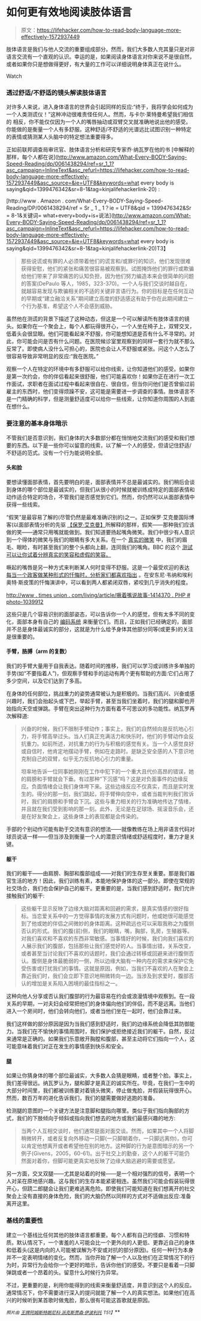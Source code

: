 # 如何更有效地阅读肢体语言

> 原文：<https://lifehacker.com/how-to-read-body-language-more-effectively-1572937449>

肢体语言是我们与他人交流的重要组成部分。然而，我们大多数人充其量只是对非语言交流有一个直观的认识。幸运的是，如果阅读身体语言对你来说不是很自然，或者如果你只是想做得更好，有大量的工作可以详细说明身体真正在说什么。

Watch

### 透过舒适/不舒适的镜头解读肢体语言

对许多人来说，进入身体语言的世界会引起同样的反应:“终于，我将学会如何成为一个人类测谎仪！”这种冲动很难责怪任何人。然而，与卡尔·莱特曼希望我们相信的 相反，你不能仅仅因为一个人的嘴唇抽动或双臂交叉就准确地说出他的感受。你能做的是衡量一个人有多舒服。这种舒适/不舒适的光谱远比试图识别一种特定的表情或猜测某人头脑中的特定想法重要得多。

正如前联邦调查局审讯官、肢体语言分析和研究专家乔·纳瓦罗在他的书 [中解释的那样，每个人都在说](http://www.amazon.com/What-Every-BODY-Saying-Speed-Reading/dp/0061438294/ref=sr_1_1?asc_campaign=InlineText&asc_refurl=https://lifehacker.com/how-to-read-body-language-more-effectively-1572937449&asc_source=&ie=UTF8&keywords=what every body is saying&qid=1399476342&sr=8-1&tag=kinjalifehackerlink-20) :

[http://www . Amazon . com/What-Every-BODY-Saying-Speed-Reading/DP/0061438294/ref = Sr _ 1 _ 1？ie = UTF8&qid = 1399476342&Sr = 8-1&关键词= what+every+body+is+说法](http://www.amazon.com/What-Every-BODY-Saying-Speed-Reading/dp/0061438294/ref=sr_1_1?asc_campaign=InlineText&asc_refurl=https://lifehacker.com/how-to-read-body-language-more-effectively-1572937449&asc_source=&ie=UTF8&keywords=what every body is saying&qid=1399476342&sr=8-1&tag=kinjalifehackerlink-20)T3】

> 那些说谎或有罪的人必须带着他们的谎言和/或罪行的知识，他们发现很难获得安慰，他们的紧张和痛苦很容易被观察到。试图掩饰他们的罪行或欺骗给他们带来了非常痛苦的认知负担，因为他们努力编造本来会很简单的问题的答案(DePaulo 等人，1985，323-370)。一个人与我们交谈时越自在，就越容易发现与欺骗相关的不适的关键非言语行为。你的目标是在任何互动的早期或“建立融洽关系”期间建立高度的舒适感这有助于你在此期间建立一个行为基准，希望这个人不会感到威胁。

虽然他在测谎的背景下描述了这种动态，但这是一个可以解读所有肢体语言的镜头。如果你在一个聚会上，每个人都玩得很开心，一个人坐在椅子上，双臂交叉，低着头会很显眼。他们可能看起来不舒服，你可能想知道是否有什么不寻常的。对此，你可能会问是否有什么问题。在医院候诊室里观察到的同样一套行为就不那么反常了。即使病人没什么可担心的，医院也会让人不舒服或紧张。问这个人怎么了很容易导致非常明显的反应:“我在医院。”

观察一个人在特定的环境中有多舒服可以给你线索，让你知道他们的感受。如果你是第一次约会，你的伴侣看起来很舒服，他们可能喜欢你！如果你正在进行一次工作面试，求职者在面试过程中看起来很自在、很自信，但当你问他们是否曾偷过前雇主的东西时，他们变得烦躁不安，这可能是需要进一步调查的事情。肢体语言不是一门精确的科学，但是测量舒适度可以给你一些线索，让你知道你周围的人到底在想什么。

### 要注意的基本身体暗示

不管我们是否意识到，我们身体的大多数部分都在悄悄地交流我们的感受和我们想要的东西。以下是一些你可以留意的线索，以了解一个人的感受，但请记住舒适/不舒适的范式。没有一个行为能说明全部。

#### 头和脸

要想读懂面部表情，首先要明白的是，面部表情并不总是最诚实的。我们稍后会谈到身体的哪个部位是最诚实的，但我们从很小的时候就被训练成特定的面部表情和动作适合特定的场合，不管我们是否感觉到它们。然而，你仍然可以从面部表情中获得一些线索。

“假笑”是最容易了解的(尽管仍然是最难准确识别的)之一。正如保罗·艾克曼国际博客(以面部表情分析的先驱 [【保罗·艾克曼】](http://en.wikipedia.org/wiki/Paul_Ekman)所解释的那样，假笑——那种我们应该做的笑——通常只用嘴就能做到。我们知道要扬起嘴角微笑。我们中很少有人意识到一个得体的微笑与我们的眼睛有多大关系。在一个 [真实的微笑](http://lifehacker.com/spot-a-fake-smile-by-looking-at-the-eyes-1445644728) 中，我们的眉毛、眼睑，有时甚至我们的整个头都向上翻，连同我们的嘴角。BBC 的这个 [测试可以让你试着分辨真实的笑容和虚假的笑容。](http://www.bbc.co.uk/science/humanbody/mind/surveys/smiles/)

噘起的嘴唇是另一种方式来判断某人何时变得不舒服。这是一个最受欢迎的表达 [每当一个政客做某种形式的忏悔时，分析家们都喜欢指出](http://www.timesunion.com/living/article/Pursed-lips-tell-the-story-1414370.php#photo-1039912) 。在安东尼·韦纳和埃利奥特·斯皮策的忏悔演讲中，可以看到两人都紧闭双唇，紧咬到几乎消失的程度。

[http://www . times union . com/living/article/噘着嘴说故事-1414370 . PHP # photo-1039912](http://www.timesunion.com/living/article/Pursed-lips-tell-the-story-1414370.php#photo-1039912)

这些只是几个容易识别的面部姿态，可以告诉你一个人的感觉，但有太多不同的变化，面部本身有自己的 [编码系统](http://en.wikipedia.org/wiki/Facial_Action_Coding_System) 来衡量它们。而且，正如我们已经确定的，面部并不总是身体最诚实的部分，这就是为什么给予身体其他部分同等(或更多)的关注是很重要的。

#### 手臂，胳膊（arm 的复数）

我们的手臂大量用于自我表达。随着时间的推移，我们可以学习或训练许多单独的手势(如“不要指着人”)，但观察手臂和手的运动有两个更有帮助的方面:它们占用了多少空间，以及它们达到了多高。

在身体的任何部位，挑战重力的姿势通常被认为是积极的。当我们高兴、兴奋或感兴趣时，我们会抬起头或下巴，举起手臂，甚至当我们坐着时，我们的腿和脚也开始指向天空或弹跳。手臂在突出这种行为方面有着不可思议的多功能性。纳瓦罗再次解释道:

> 兴奋的时候，我们不限制手臂动作；事实上，我们的自然倾向是反抗地心引力，将手臂高举过头。当人们真正充满活力和快乐时，他们的手臂动作会反抗重力。如前所述，对抗重力的行为与积极的感觉有关。当一个人感觉良好或自信时，他肯定地摆动手臂，例如在走路时。是缺乏安全感的人下意识地克制自己的双臂，似乎无力反抗地心引力的重量。
> 
> 坦率地告诉一位同事她刚刚在工作中犯下的一个重大且代价高昂的错误，她的肩膀和手臂就会下垂。有过那种“下沉感”吗？这是对负面事件的边缘反应。负面情绪会让我们身体垮下来。这些边缘反应不仅真实，而且是实时发生的。得分的那一刻，我们跳起，将手臂伸向空中，或者当裁判判我们败诉时，我们的肩膀和手臂会下沉。这些与重力相关的行为准确地传达了情绪，并且就在我们受到影响的那一刻。此外，无论是在足球场、摇滚音乐会，还是在好友聚会上，这些身体上的表现都是会传染的。

手部的个别动作可能有助于交流有意识的想法——就像教练在场上用非语言代码对球员说话一样——但当涉及到衡量一个人的潜意识情绪或舒适程度时，重力才是关键。

#### 躯干

我们的躯干——由肩膀、胸部和腹部组成——对我们的生存至关重要。那是我们器官生活的地方！因此，我们训练有素，本能地保护身体的这一部分。即使在常规的社交场合，我们也会保护自己的躯干。更重要的是，当我们感到舒适时，我们允许接触我们的躯干:

> 这些躯干显示反映了边缘大脑对距离和回避的需求，是真实情感的很好指标。当恋爱关系中的一方觉得事情的发展方式有问题时，他或她很可能感觉到了他或她的伴侣之间微妙的身体距离。这种疏远也可以采取我称之为腹侧否认的形式。我们的腹(前)侧，我们的眼睛，嘴，胸部，乳房，生殖器等。对我们喜欢和不喜欢的东西非常敏感。当事情好的时候，我们向我们喜欢的人展示我们的腹部，包括那些让我们感觉好的人。当事情出错，关系改变，或者甚至当讨论我们不喜欢的话题时，我们会通过转移或回避来进行腹侧否认。腹侧是身体最脆弱的一侧，所以边缘大脑有一种内在的需求来保护它免受伤害或打扰我们的事情。这就是原因，例如，当我们不喜欢的人在聚会上靠近我们时，我们会立即下意识地稍微转向一边。当涉及到求爱时，腹部否认的增加是关系陷入困境的最佳指标之一。

这种向他人分享或否认我们腹部的行为最容易在约会或浪漫情境中观察到。在一段关系的早期，一对夫妇会经常把他们的身体偏向他们的伴侣，而不是远离。当他们进入一个房间时，他们会转向他们，或者当他们坐在一起时，他们会靠过来。

我们这样做的部分原因是因为当我们感到舒适时，我们的边缘系统会降低其防御能力。当我们在不愉快的事情周围时，我们保护或拒绝接近我们的躯干。自然，反过来通常是正确的。如果我们乐意敞开胸膛和腹部，甚至主动将它们指向一个人，这可能意味着我们对正在发生的事情感到快乐和安全。

#### 腿

如果让你猜身体的哪个部位最诚实，大多数人会猜是眼睛，或者整个脸。事实上，我们差得很远。纳瓦罗认为，腿和脚才是真正的诚实所在。毕竟，在我们一生中的大部分时间里，我们都被训练要对着镜头微笑，停止做鬼脸，并假装玩得很开心。然而，数百万年的进化告诉我们，我们的腿需要做好逃跑的准备。

检测腿的意图的一个关键方法是注意脚和腿指向哪里。类似于我们指向胸部的方式，我们的下肢倾向于倾斜或指向我们想去的地方或我们最感兴趣的地方:

> 当两个人互相交谈时，他们通常是面对面交谈。然而，如果其中一个人将脚稍微转开，或者反复向外移动一只脚(一只脚朝着你，一只脚远离你)，你可以肯定他想离开或者希望他在别的地方。这种脚的行为是意图暗示的另一个例子(Givens，2005，60-61)。出于社交上的勤奋，这个人的躯干可能仍然面对着你，但脚可能更真实地反映了边缘大脑逃避的需要或愿望。

另一方面，交叉双腿——尤其是站着的时候——是一个相对强烈的信号，表明一个人对呆在原地感兴趣。这与我们的生存本能紧密相连。虽然我们可能会假装玩得很开心，但跷二郎腿会让我们更难逃离危险。即使我们可能知道在我们想离开的社交聚会上没有直接的身体危险，我们的大脑仍然以同样的方式对不适做出反应:准备离开这里。

### 基线的重要性

建立一个基线比任何其他的肢体语言都重要。每个人都有自己的怪癖、习惯和特质。默认情况下，一个害羞的人可能会比一个更外向的人更低、更靠近自己的身体和低着头(这是内向的人可能被误解为不安或对抗的部分原因)。任何一种行为本身并不一定表明情绪的变化。然而，当你开始了解一个人以及他们在正常情况下的行为时，异常行为会给你一个更好的暗示，告诉你他们的感受。不要只是看着一只脚弹跳或者一个昂着的头。留意什么时候行为异常。

不过，更重要的是，利用你能得到的线索来衡量舒适度，并意识到这个人的反应。通常情况下，你不需要进行深入的提问就能了解一个人的真实想法。如果他们在高兴的时候听到某首歌时做鬼脸，那么很有可能这首歌就是原因。

<small>*照片由*</small> [<small>*王牌阿姆斯特朗*</small>](http://www.flickr.com/photos/inhisgrace/4708031780/in/photostream/)<small></small>*[<small>*尼科·派克斯*</small>](http://www.flickr.com/photos/aerosolhalos/5134485529)<small></small>*[<small>*贾森·伊波利托*</small>](http://www.flickr.com/photos/jasonippolito/3645317622/in/photolist-6y8cVQ-6y8ebf-hmE7E-8kqUMp-8ku5Rw-9vo9AL-8kqT5X-6qaXR4-8kqWBn-9u2Z5g-aaZJTt-ab4mUJ-aaZEAk-ab3xE1-ab4k7q-ab3wRb-ab3tkJ-ab4jru-aaZATH-aaZLKx-ab3yxy-ab4kHd-aaZDLK-ab3Aho-aaZFui-aaZMDB-ab1wbp-aaZBXc-a6jeUx-a6nEgw-9Y6Hkm-9Y6JEh-a421o9-a423Vy-aazKGp-aazLKg-aaCCnS-a3Yhu2-a8iCRN-9Y3Ycr-a1AY9D-9YriKk-9UyeKk-9Uyjgg-9Wyk7x-a6jNDg-a8fMXX-9YrcCT-9UB7wq-a42a4S) <small>*T51】*</small>**